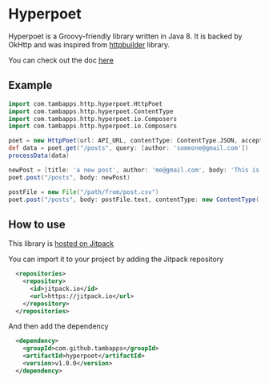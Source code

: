 # Hyperpoet

Hyperpoet is a Groovy-friendly library written in Java 8. It is backed by OkHttp and was inspired from
[httpbuilder](https://github.com/jgritman/httpbuilder) library. 

You can check out the doc [here](https://github.com/tambapps/hyperpoet/wiki)

## Example

```groovy
import com.tambapps.http.hyperpoet.HttpPoet
import com.tambapps.http.hyperpoet.ContentType
import com.tambapps.http.hyperpoet.io.Composers
import com.tambapps.http.hyperpoet.io.Composers

poet = new HttpPoet(url: API_URL, contentType: ContentType.JSON, acceptContentType: ContentType.JSON)
def data = poet.get("/posts", query: [author: 'someone@gmail.com'])
processData(data)

newPost = [title: 'a new post', author: 'me@gmail.com', body: 'This is new!']
poet.post("/posts", body: newPost)

postFile = new File("/path/from/post.csv")
poet.post("/posts", body: postFile.text, contentType: new ContentType('text/csv'), composer: Composers.&composeStringBody)
```

## How to use
This library is [hosted on Jitpack](https://jitpack.io/#tambapps/hyperpoet/1.0.0)

You can import it to your project by adding the Jitpack repository
```xml
  <repositories>
    <repository>
      <id>jitpack.io</id>
      <url>https://jitpack.io</url>
    </repository>
  </repositories>
```

And then add the dependency
```xml
  <dependency>
    <groupId>com.github.tambapps</groupId>
    <artifactId>hyperpoet</artifactId>
    <version>v1.0.0</version>
  </dependency>
```